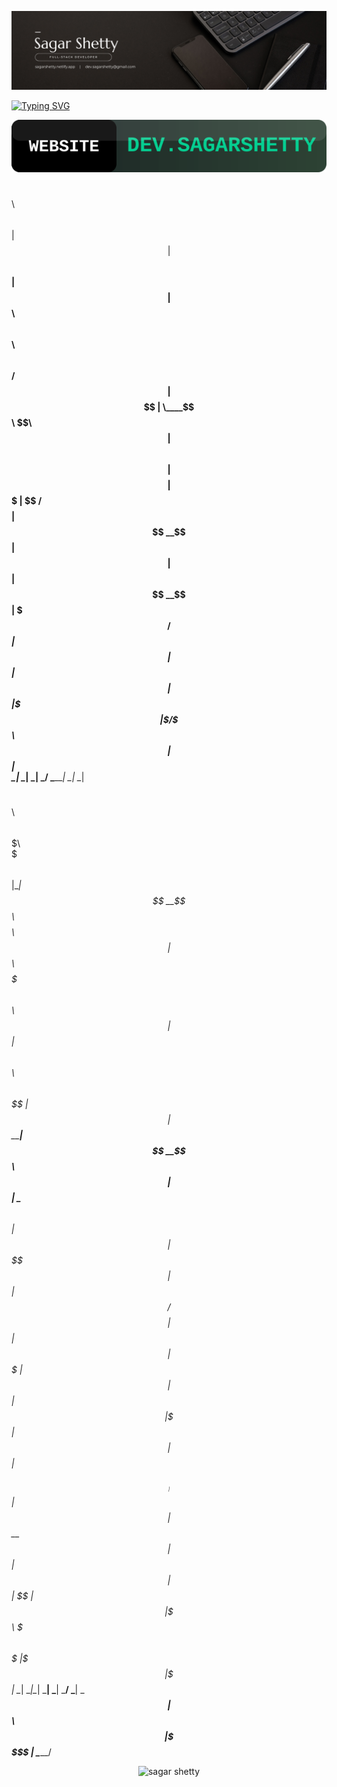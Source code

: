 ![github-header-image](assets/banner.png)

[![Typing SVG](https://readme-typing-svg.herokuapp.com?font=Bitcount+Grid+Single&size=58&duration=3000&pause=700&center=true&vCenter=true&width=1400&height=120&lines=Hi+there+%F0%9F%91%8B;I%E2%80%99m+Sagar+Shetty;A+Full+Stack+Developer+%F0%9F%92%BB;I+love+building+cool+things+%F0%9F%9B%A0%EF%B8%8F;Let%E2%80%99s+build+something+awesome+%F0%9F%9A%80)](https://git.io/typing-svg)

<p align="center">
  <a href="https://sagarshetty.netlify.app" target="_blank">
    <img src="assets/website-button.svg" alt="Visit My Portfolio"/>
  </a>
</p>

$$\   $$\                                       $$$$$$\               
$$ |  $$ |                                     $$  __$$\              
$$ |  $$ | $$$$$$\  $$\    $$\  $$$$$$\        $$ /  $$ |             
$$$$$$$$ | \____$$\ \$$\  $$  |$$  __$$\       $$$$$$$$ |             
$$  __$$ | $$$$$$$ | \$$\$$  / $$$$$$$$ |      $$  __$$ |             
$$ |  $$ |$$  __$$ |  \$$$  /  $$   ____|      $$ |  $$ |             
$$ |  $$ |\$$$$$$$ |   \$  /   \$$$$$$$\       $$ |  $$ |             
\__|  \__| \_______|    \_/     \_______|      \__|  \__|             


$$\   $$\ $$\                           $$$$$$$\                      
$$$\  $$ |\__|                          $$  __$$\                     
$$$$\ $$ |$$\  $$$$$$$\  $$$$$$\        $$ |  $$ | $$$$$$\  $$\   $$\ 
$$ $$\$$ |$$ |$$  _____|$$  __$$\       $$ |  $$ | \____$$\ $$ |  $$ |
$$ \$$$$ |$$ |$$ /      $$$$$$$$ |      $$ |  $$ | $$$$$$$ |$$ |  $$ |
$$ |\$$$ |$$ |$$ |      $$   ____|      $$ |  $$ |$$  __$$ |$$ |  $$ |
$$ | \$$ |$$ |\$$$$$$$\ \$$$$$$$\       $$$$$$$  |\$$$$$$$ |\$$$$$$$ |
\__|  \__|\__| \_______| \_______|      \_______/  \_______| \____$$ |
                                                            $$\   $$ |
                                                            \$$$$$$  |
                                                             \______/


<p align="center"> <img src="https://komarev.com/ghpvc/?username=Sagar-Shetty21&label=Profile%20views&color=0e75b6&style=flat-square" alt="sagar shetty" /></p>
